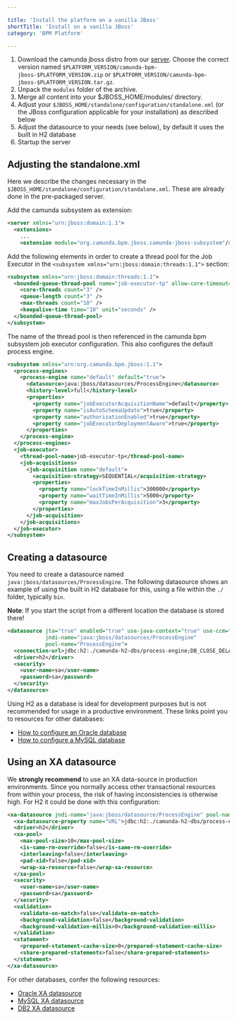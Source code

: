 ```yaml
---

title: 'Install the platform on a vanilla JBoss'
shortTitle: 'Install on a vanilla JBoss'
category: 'BPM Platform'

---
```



1. Download the camunda jboss distro from our [server](https://app.camunda.com/nexus/content/groups/public/org/camunda/bpm/jboss/camunda-bpm-jboss/).
   Choose the correct version named `$PLATFORM_VERSION/camunda-bpm-jboss-$PLATFORM_VERSION.zip` or `$PLATFORM_VERSION/camunda-bpm-jboss-$PLATFORM_VERSION.tar.gz`.
2. Unpack the `modules` folder of the archive.
3. Merge all content into your $JBOSS_HOME/modules/ directory.
4. Adjust your `$JBOSS_HOME/standalone/configuration/standalone.xml` (or the JBoss configuration applicable for your installation) as described below
5. Adjust the datasource to your needs (see below), by default it uses the built in H2 database
6. Startup the server


## Adjusting the standalone.xml

Here we describe the changes necessary in the `$JBOSS_HOME/standalone/configuration/standalone.xml`. These are already done in the pre-packaged server.

Add the camunda subsystem as extension:

```xml
<server xmlns="urn:jboss:domain:1.1">
  <extensions>
    ...
    <extension module="org.camunda.bpm.jboss.camunda-jboss-subsystem"/>
```

Add the following elements in order to create a thread pool for the Job Executor in the `<subsystem xmlns="urn:jboss:domain:threads:1.1">` section:

```xml
<subsystem xmlns="urn:jboss:domain:threads:1.1">
  <bounded-queue-thread-pool name="job-executor-tp" allow-core-timeout="true">
    <core-threads count="3" />
    <queue-length count="3" />
    <max-threads count="10" />
    <keepalive-time time="10" unit="seconds" />
  </bounded-queue-thread-pool>
</subsystem>
```

The name of the thread pool is then referenced in the camunda bpm subsystem job executor configuration.
This also configures the default process engine.

```xml
<subsystem xmlns="urn:org.camunda.bpm.jboss:1.1">
  <process-engines>
    <process-engine name="default" default="true">
      <datasource>java:jboss/datasources/ProcessEngine</datasource>
      <history-level>full</history-level>
      <properties>
        <property name="jobExecutorAcquisitionName">default</property>
        <property name="isAutoSchemaUpdate">true</property>
        <property name="authorizationEnabled">true</property>
        <property name="jobExecutorDeploymentAware">true</property>
      </properties>
    </process-engine>
  </process-engines>
  <job-executor>
    <thread-pool-name>job-executor-tp</thread-pool-name>
    <job-acquisitions>
      <job-acquisition name="default">
        <acquisition-strategy>SEQUENTIAL</acquisition-strategy>
        <properties>
          <property name="lockTimeInMillis">300000</property>
          <property name="waitTimeInMillis">5000</property>
          <property name="maxJobsPerAcquisition">3</property>
        </properties>
      </job-acquisition>
    </job-acquisitions>
  </job-executor>
</subsystem>
```


## Creating a datasource

You need to create a datasource named `java:jboss/datasources/ProcessEngine`.
The following datasource shows an example of using the built in H2 database for this, using a file within the `./` folder,
typically `bin`.

**Note**: If you start the script from a different location the database is stored there!

```xml
<datasource jta="true" enabled="true" use-java-context="true" use-ccm="true"
            jndi-name="java:jboss/datasources/ProcessEngine" 
            pool-name="ProcessEngine">
  <connection-url>jdbc:h2:./camunda-h2-dbs/process-engine;DB_CLOSE_DELAY=-1;MVCC=TRUE;DB_CLOSE_ON_EXIT=FALSE</connection-url>
  <driver>h2</driver>
  <security>
    <user-name>sa</user-name>
    <password>sa</password>
  </security>
</datasource>
```

Using H2 as a database is ideal for development purposes but is not recommended for usage in a productive environment.
These links point you to resources for other databases:

*   [How to configure an Oracle database](http://blog.foos-bar.com/2011/08/jboss-as-7-and-oracle-datasource.html)
*   [How to configure a MySQL database](http://www.ironjacamar.org/doc/userguide/1.0/en-US/html_single/#ex_datasources_mysql)


## Using an XA datasource

We **strongly recommend** to use an XA data-source in production environments.
Since you normally access other transactional resources from within your process, the risk of having inconsistencies is otherwise high.
For H2 it could be done with this configuration:

```xml
<xa-datasource jndi-name="java:jboss/datasource/ProcessEngine" pool-name="ProcessEngine" enabled="true" use-ccm="false">
  <xa-datasource-property name="URL">jdbc:h2:./camunda-h2-dbs/process-engine;DB_CLOSE_DELAY=-1;MVCC=TRUE;DB_CLOSE_ON_EXIT=FALSE</xa-datasource-property>
  <driver>h2</driver>
  <xa-pool>
    <max-pool-size>10</max-pool-size>
    <is-same-rm-override>false</is-same-rm-override>
    <interleaving>false</interleaving>
    <pad-xid>false</pad-xid>
    <wrap-xa-resource>false</wrap-xa-resource>
  </xa-pool>
  <security>
    <user-name>sa</user-name>
    <password>sa</password>
  </security>
  <validation>
    <validate-on-match>false</validate-on-match>
    <background-validation>false</background-validation>
    <background-validation-millis>0</background-validation-millis>
  </validation>
  <statement>
    <prepared-statement-cache-size>0</prepared-statement-cache-size>
    <share-prepared-statements>false</share-prepared-statements>
  </statement>
</xa-datasource>
```

For other databases, confer the following resources:

*   [Oracle XA datasource](http://www.ironjacamar.org/doc/userguide/1.0/en-US/html_single/#ex_datasources_oracle_xa)
*   [MySQL XA datasource](http://www.ironjacamar.org/doc/userguide/1.0/en-US/html_single/#ex_datasources_mysql_xa)
*   [DB2 XA datasource](http://www.ironjacamar.org/doc/userguide/1.0/en-US/html_single/#ex_datasources_db2_xa)
